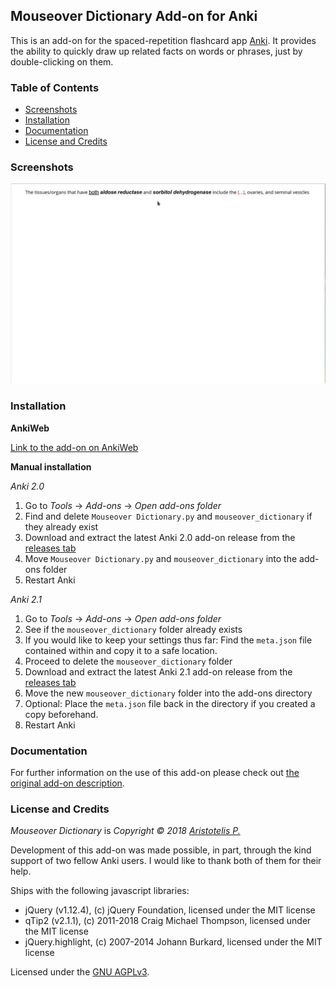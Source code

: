 ## Mouseover Dictionary Add-on for Anki

This is an add-on for the spaced-repetition flashcard app [Anki](https://apps.ankiweb.net/). It provides the ability to quickly draw up related facts on words or phrases, just by double-clicking on them.

### Table of Contents

<!-- MarkdownTOC -->

- [Screenshots](#screenshots)
- [Installation](#installation)
- [Documentation](#documentation)
- [License and Credits](#license-and-credits)

<!-- /MarkdownTOC -->

### Screenshots

![](screenshots/screencast.gif)

### Installation

**AnkiWeb**

[Link to the add-on on AnkiWeb](https://ankiweb.net/shared/info/not_available_yet)

**Manual installation**

*Anki 2.0*

1. Go to *Tools* -> *Add-ons* -> *Open add-ons folder*
2. Find and delete `Mouseover Dictionary.py` and `mouseover_dictionary` if they already exist
3. Download and extract the latest Anki 2.0 add-on release from the [releases tab](https://github.com/Glutanimate/mouseover-dictionary/releases)
4. Move `Mouseover Dictionary.py` and `mouseover_dictionary` into the add-ons folder
5. Restart Anki

*Anki 2.1*

1. Go to *Tools* -> *Add-ons* -> *Open add-ons folder*
2. See if the `mouseover_dictionary` folder already exists
3. If you would like to keep your settings thus far: Find the `meta.json` file contained within and copy it to a safe location.
4. Proceed to delete  the `mouseover_dictionary` folder
3. Download and extract the latest Anki 2.1 add-on release from the [releases tab](https://github.com/Glutanimate/mouseover-dictionary/releases)
4. Move the new `mouseover_dictionary` folder into the add-ons directory
5. Optional: Place the `meta.json` file back in the directory if you created a copy beforehand.
5. Restart Anki

### Documentation

For further information on the use of this add-on please check out [the original add-on description](docs/description.md).

### License and Credits

*Mouseover Dictionary* is *Copyright © 2018 [Aristotelis P.](https://glutanimate.com/)*

Development of this add-on was made possible, in part, through the kind support of two fellow Anki users. I would like to thank both of them for their help.

Ships with the following javascript libraries:

- jQuery (v1.12.4), (c) jQuery Foundation, licensed under the MIT license
- qTip2 (v2.1.1), (c) 2011-2018 Craig Michael Thompson, licensed under the MIT license
- jQuery.highlight, (c) 2007-2014 Johann Burkard, licensed under the MIT license

Licensed under the [GNU AGPLv3](https://www.gnu.org/licenses/agpl.html).